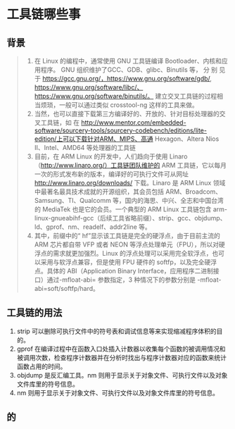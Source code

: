 # 工具链哪些事
## 背景
> 1. 在 Linux 的编程中，通常使用 GNU 工具链编译 Bootloader、内核和应用程序。 GNU 组织维护了GCC、GDB、glibc、Binutils 等， 分 别 见 于 https://gcc.gnu.org/，https://www.gnu.org/software/gdb/, https://www.gnu.org/software/libc/、https://www.gnu.org/software/binutils/。
建立交叉工具链的过程相当烦琐，一般可以通过类似 crosstool-ng 这样的工具来做。
> 1. 当然，也可以直接下载第三方编译好的、开放的、针对目标处理器的交叉工具链，如
在 http://www.mentor.com/embedded-software/sourcery-tools/sourcery-codebench/editions/lite-edition/上可以下载针对ARM、MIPS、高通 Hexagon、Altera Nios II、Intel、AMD64 等处理器的工具链
> 1. 目前，在 ARM Linux 的开发中，人们趋向于使用 Linaro（http://www.linaro.org/）工具链团队维护的 ARM 工具链，它以每月一次的形式发布新的版本，编译好的可执行文件可从网址 http://www.linaro.org/downloads/ 下载。Linaro 是 ARM Linux 领域中最著名最具技术成就的开源组织，其会员包括 ARM、Broadcom、Samsung、TI、Qualcomm 等，国内的海思、中兴、全志和中国台湾的 MediaTek 也是它的会员。一个典型的 ARM Linux 工具链包含 arm-linux-gnueabihf-gcc（后续工具省略前缀）、strip、gcc、objdump、ld、gprof、nm、readelf、addr2line 等。
> 1. 其中，前缀中的“ hf”显示该工具链是完全的硬浮点，由于目前主流的 ARM 芯片都自带 VFP 或者 NEON 等浮点处理单元（FPU），所以对硬浮点的需求就更加强烈。Linux 的浮点处理可以采用完全软浮点，也可以采用与软浮点兼容，但是使用 FPU 硬件的 softfp，以及完全硬浮点。具体的 ABI（Application Binary Interface，应用程序二进制接口）通过-mfloat-abi= 参数指定，3 种情况下的参数分别是 -mfloat-abi=soft/softfp/hard。
## 工具链的用法
1. strip 可以删除可执行文件中的符号表和调试信息等来实现缩减程序体积的目的。
1. gprof 在编译过程中在函数入口处插入计数器以收集每个函数的被调用情况和被调用次数，检查程序计数器并在分析时找出与程序计数器对应的函数来统计函数占用的时间。
1. objdump 是反汇编工具。nm 则用于显示关于对象文件、可执行文件以及对象文件库里的符号信息。
1. nm 则用于显示关于对象文件、可执行文件以及对象文件库里的符号信息。
## 的